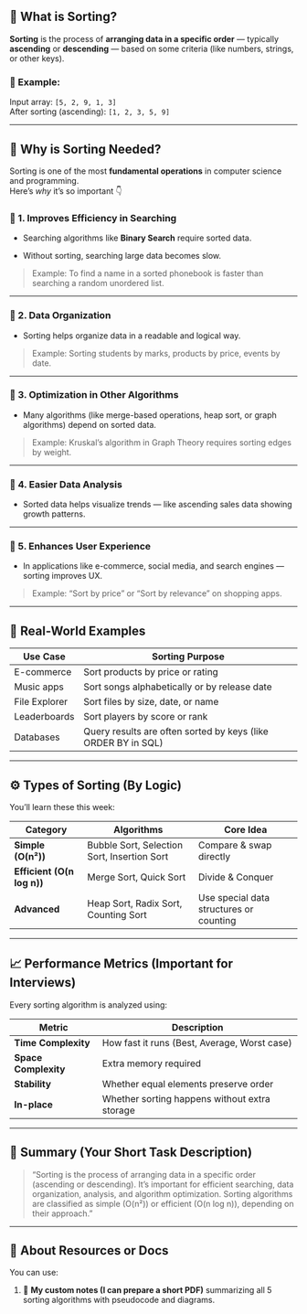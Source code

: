 

## 🧠 What is Sorting?

**Sorting** is the process of **arranging data in a specific order** — typically **ascending** or **descending** — based on some criteria (like numbers, strings, or other keys).

### 🔹 Example:

Input array: `[5, 2, 9, 1, 3]`  
After sorting (ascending): `[1, 2, 3, 5, 9]`

---

## 🎯 Why is Sorting Needed?

Sorting is one of the most **fundamental operations** in computer science and programming.  
Here’s _why_ it’s so important 👇

### 🔸 1. Improves Efficiency in Searching

- Searching algorithms like **Binary Search** require sorted data.
    
- Without sorting, searching large data becomes slow.
    

> Example: To find a name in a sorted phonebook is faster than searching a random unordered list.

---

### 🔸 2. Data Organization

- Sorting helps organize data in a readable and logical way.
    

> Example: Sorting students by marks, products by price, events by date.

---

### 🔸 3. Optimization in Other Algorithms

- Many algorithms (like merge-based operations, heap sort, or graph algorithms) depend on sorted data.
    

> Example: Kruskal’s algorithm in Graph Theory requires sorting edges by weight.

---

### 🔸 4. Easier Data Analysis

- Sorted data helps visualize trends — like ascending sales data showing growth patterns.
    

---

### 🔸 5. Enhances User Experience

- In applications like e-commerce, social media, and search engines — sorting improves UX.
    

> Example: “Sort by price” or “Sort by relevance” on shopping apps.

---

## 🧩 Real-World Examples

|Use Case|Sorting Purpose|
|---|---|
|E-commerce|Sort products by price or rating|
|Music apps|Sort songs alphabetically or by release date|
|File Explorer|Sort files by size, date, or name|
|Leaderboards|Sort players by score or rank|
|Databases|Query results are often sorted by keys (like ORDER BY in SQL)|

---

## ⚙️ Types of Sorting (By Logic)

You’ll learn these this week:

|Category|Algorithms|Core Idea|
|---|---|---|
|**Simple (O(n²))**|Bubble Sort, Selection Sort, Insertion Sort|Compare & swap directly|
|**Efficient (O(n log n))**|Merge Sort, Quick Sort|Divide & Conquer|
|**Advanced**|Heap Sort, Radix Sort, Counting Sort|Use special data structures or counting|

---

## 📈 Performance Metrics (Important for Interviews)

Every sorting algorithm is analyzed using:

|Metric|Description|
|---|---|
|**Time Complexity**|How fast it runs (Best, Average, Worst case)|
|**Space Complexity**|Extra memory required|
|**Stability**|Whether equal elements preserve order|
|**In-place**|Whether sorting happens without extra storage|

---

## 🧾 Summary (Your Short Task Description)

> “Sorting is the process of arranging data in a specific order (ascending or descending). It’s important for efficient searching, data organization, analysis, and algorithm optimization. Sorting algorithms are classified as simple (O(n²)) or efficient (O(n log n)), depending on their approach.”

---

## 📁 About Resources or Docs

You can use:

1. 📘 **My custom notes (I can prepare a short PDF)** summarizing all 5 sorting algorithms with pseudocode and diagrams.
 